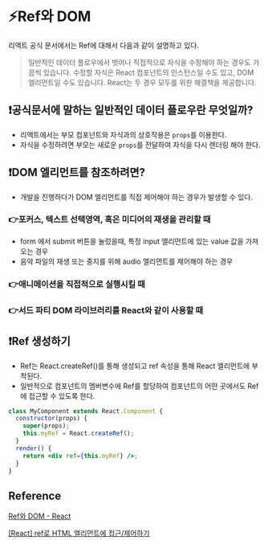 # ⚡️Ref와 DOM

리액트 공식 문서에서는 Ref에 대해서 다음과 같이 설명하고 있다.

> 일반적인 데이터 플로우에서 벗어나 직접적으로 자식을 수정해야 하는 경우도 가끔씩 있습니다. 수정할 자식은 React 컴포넌트의 인스턴스일 수도 있고, DOM 엘리먼트일 수도 있습니다. React는 두 경우 모두를 위한 해결책을 제공합니다.

## ❗️공식문서에 말하는 일반적인 데이터 플로우란 무엇일까?

- 리액트에서는 부모 컴포넌트와 자식과의 상호작용은 `props`를 이용한다.
- 자식을 수정하려면 부모는 새로운 `props`를 전달하여 자식을 다시 렌더링 해야 한다.

## ❗️DOM 엘리먼트를 참조하려면?

- 개발을 진행하다가 DOM 엘리먼트를 직접 제어해야 하는 경우가 발생할 수 있다.

### 👉포커스, 텍스트 선택영역, 혹은 미디어의 재생을 관리할 때

- form 에서 submit 버튼을 눌렀을때, 특정 input 엘리먼트에 있는 value 값을 가져오는 경우
- 음악 파일의 재생 또는 중지를 위해 audio 엘리먼트를 제어해야 하는 경우

### 👉애니메이션을 직접적으로 실행시킬 때

### 👉서드 파티 DOM 라이브러리를 React와 같이 사용할 때

## ❗️Ref 생성하기

- Ref는 React.createRef()를 통해 생성되고 ref 속성을 통해 React 엘리먼트에 부착된다.
- 일반적으로 컴포넌트의 멤버변수에 Ref를 할당하여 컴포넌트의 어떤 곳에서도 Ref에 접근할 수 있도록 한다.

```jsx
class MyComponent extends React.Component {
  constructor(props) {
    super(props);
    this.myRef = React.createRef();
  }
  render() {
    return <div ref={this.myRef} />;
  }
}
```

## Reference

[Ref와 DOM - React](https://ko.reactjs.org/docs/refs-and-the-dom.html)

[[React] ref로 HTML 엘리먼트에 접근/제어하기](https://www.daleseo.com/react-refs/)
